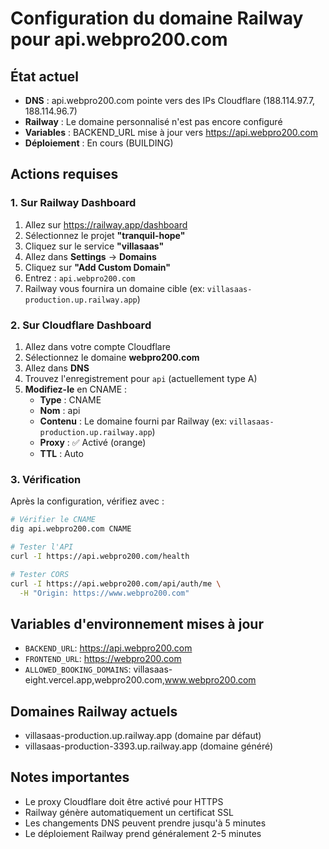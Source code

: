 # Configuration du domaine Railway pour api.webpro200.com

## État actuel

- **DNS** : api.webpro200.com pointe vers des IPs Cloudflare (188.114.97.7, 188.114.96.7)
- **Railway** : Le domaine personnalisé n'est pas encore configuré
- **Variables** : BACKEND_URL mise à jour vers https://api.webpro200.com
- **Déploiement** : En cours (BUILDING)

## Actions requises

### 1. Sur Railway Dashboard

1. Allez sur https://railway.app/dashboard
2. Sélectionnez le projet **"tranquil-hope"**
3. Cliquez sur le service **"villasaas"**
4. Allez dans **Settings** → **Domains**
5. Cliquez sur **"Add Custom Domain"**
6. Entrez : `api.webpro200.com`
7. Railway vous fournira un domaine cible (ex: `villasaas-production.up.railway.app`)

### 2. Sur Cloudflare Dashboard

1. Allez dans votre compte Cloudflare
2. Sélectionnez le domaine **webpro200.com**
3. Allez dans **DNS**
4. Trouvez l'enregistrement pour `api` (actuellement type A)
5. **Modifiez-le** en CNAME :
   - **Type** : CNAME
   - **Nom** : api
   - **Contenu** : Le domaine fourni par Railway (ex: `villasaas-production.up.railway.app`)
   - **Proxy** : ✅ Activé (orange)
   - **TTL** : Auto

### 3. Vérification

Après la configuration, vérifiez avec :

```bash
# Vérifier le CNAME
dig api.webpro200.com CNAME

# Tester l'API
curl -I https://api.webpro200.com/health

# Tester CORS
curl -I https://api.webpro200.com/api/auth/me \
  -H "Origin: https://www.webpro200.com"
```

## Variables d'environnement mises à jour

- `BACKEND_URL`: https://api.webpro200.com
- `FRONTEND_URL`: https://webpro200.com
- `ALLOWED_BOOKING_DOMAINS`: villasaas-eight.vercel.app,webpro200.com,www.webpro200.com

## Domaines Railway actuels

- villasaas-production.up.railway.app (domaine par défaut)
- villasaas-production-3393.up.railway.app (domaine généré)

## Notes importantes

- Le proxy Cloudflare doit être activé pour HTTPS
- Railway génère automatiquement un certificat SSL
- Les changements DNS peuvent prendre jusqu'à 5 minutes
- Le déploiement Railway prend généralement 2-5 minutes